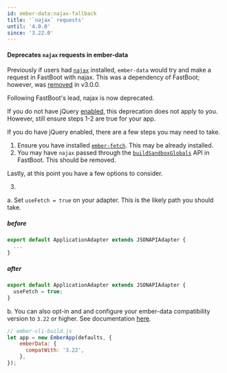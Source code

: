 ```yaml
---
id: ember-data:najax-fallback
title: '`najax` requests'
until: '4.0.0'
since: '3.22.0'
---
```

#### Deprecates `najax` requests in ember-data
Previously if users had [`najax`](https://github.com/najaxjs/najax) installed, `ember-data` would try and make a request in FastBoot with najax. This was a dependency of FastBoot; however, was [removed](https://github.com/ember-fastboot/fastboot/pull/247) in v3.0.0.

Following FastBoot's lead, najax is now deprecated.

If you do not have jQuery [enabled](https://guides.emberjs.com/release/configuring-ember/optional-features/), this deprecation does not apply to you. However, still ensure steps 1-2 are true for your app.

If you do have jQuery enabled, there are a few steps you may need to take.

1. Ensure you have installed [`ember-fetch`](https://github.com/ember-cli/ember-fetch). This may be already installed.
2. You may have `najax` passed through the [`buildSandboxGlobals`](https://github.com/ember-fastboot/fastboot#usage) API in FastBoot.  This should be removed.

Lastly, at this point you have a few options to consider.

3.
  a. Set `useFetch = true` on your adapter. This is the likely path you should take.

##### before

```js
export default ApplicationAdapter extends JSONAPIAdapter {
  ...
}
```

##### after

```js
export default ApplicationAdapter extends JSONAPIAdapter {
  useFetch = true;
}
```

b. You can also opt-in and and configure your ember-data compatibility version to `3.22` or higher. See documentation [here](https://api.emberjs.com/ember-data/release/modules/@ember-data%2Fdeprecations).

```js
// ember-cli-build.js
let app = new EmberApp(defaults, {
    emberData: {
      compatWith: '3.22',
    },
});
```
